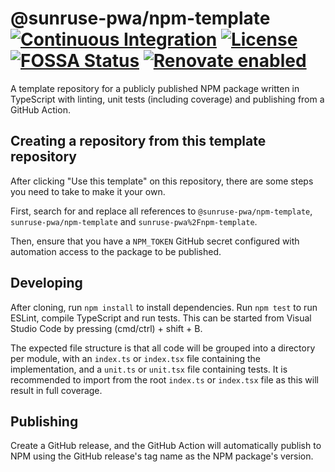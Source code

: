 # @sunruse-pwa/npm-template [![Continuous Integration](https://github.com/sunruse-pwa/npm-template/workflows/Continuous%20Integration/badge.svg)](https://github.com/sunruse-pwa/npm-template/actions) [![License](https://img.shields.io/github/license/sunruse-pwa/npm-template.svg)](https://github.com/sunruse-pwa/npm-template/blob/master/license) [![FOSSA Status](https://app.fossa.io/api/projects/git%2Bgithub.com%2Fsunruse-pwa%2Fnpm-template.svg?type=shield)](https://app.fossa.io/projects/git%2Bgithub.com%2Fsunruse-pwa%2Fnpm-template?ref=badge_shield) [![Renovate enabled](https://img.shields.io/badge/renovate-enabled-brightgreen.svg)](https://renovatebot.com/)

A template repository for a publicly published NPM package written in TypeScript with linting, unit tests (including coverage) and publishing from a GitHub Action.

## Creating a repository from this template repository

After clicking "Use this template" on this repository, there are some steps you need to take to make it your own.

First, search for and replace all references to `@sunruse-pwa/npm-template`, `sunruse-pwa/npm-template` and `sunruse-pwa%2Fnpm-template`.

Then, ensure that you have a `NPM_TOKEN` GitHub secret configured with automation access to the package to be published.

## Developing

After cloning, run `npm install` to install dependencies.  Run `npm test` to run ESLint, compile TypeScript and run tests.  This can be started from Visual Studio Code by pressing (cmd/ctrl) + shift + B.

The expected file structure is that all code will be grouped into a directory per module, with an `index.ts` or `index.tsx` file containing the implementation, and a `unit.ts` or `unit.tsx` file containing tests.  It is recommended to import from the root `index.ts` or `index.tsx` file as this will result in full coverage.

## Publishing

Create a GitHub release, and the GitHub Action will automatically publish to NPM using the GitHub release's tag name as the NPM package's version.

